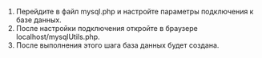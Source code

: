 1. Перейдите в файл mysql.php и настройте параметры подключения к базе данных.
2. После настройки подключения откройте в браузере localhost/mysqlUtils.php.
3. После выполнения этого шага база данных будет создана.

